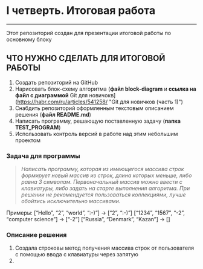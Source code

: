 # I четверть. Итоговая работа
***
Этот репозиторий создан для презентации итоговой работы по основному блоку

## ЧТО НУЖНО СДЕЛАТЬ ДЛЯ ИТОГОВОЙ РАБОТЫ

1. Создать репозиторий на GitHub
2. Нарисовать блок-схему алгоритма (**файл block-diagram** и **ссылка на файл с диаграммой**
Git для новичокв](https://habr.com/ru/articles/541258/ "Git для новичков (часть 1)")
3. Снабдить репозиторий оформленным текстовым описанием решения (**файл README.md**)
4. Написать программу, решающую поставленную задачу (**папка TEST_PROGRAM**)
5. Использовать контроль версий в работе над этим небольшим проектом
   
### Задача для программы

>_Написать программу, которая из имеющегося массива строк формирует новый массив из строк, длина которых меньше, либо равна 3 символам. Первоначальный массив можно ввести с клавиатуры, либо задать на старте выполнения алгоритма. При решении не рекомендуется пользоваться коллекциями, лучше обойтись исключительно массивами._

Примеры:
[“Hello”, “2”, “world”, “:-)”] → [“2”, “:-)”]
[“1234”, “1567”, “-2”, “computer science”] → [“-2”]
[“Russia”, “Denmark”, “Kazan”] → []

### Описание решения

1. Создала строковы метод получения массива строк от пользователя с помощью ввода с клавиатуры через запятую
2. 
